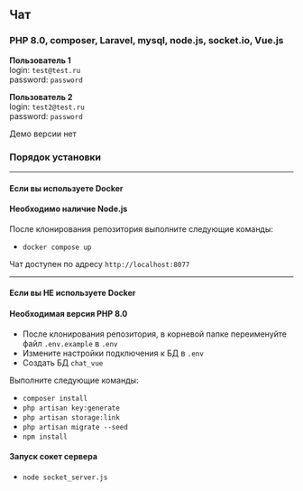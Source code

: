 

## Чат

### PHP 8.0, composer, Laravel, mysql, node.js, socket.io, Vue.js

**Пользователь 1**  
login: `test@test.ru`  
password: `password`

**Пользователь 2**  
login: `test2@test.ru`  
password: `password`

Демо версии нет

### Порядок установки

---

#### Если вы используете Docker

#### Необходимо наличие Node.js
После клонирования репозитория выполните следующие команды:
- `docker compose up`

Чат доступен по адресу `http://localhost:8077`

---

#### Если вы НЕ используете Docker

#### Необходимая версия PHP 8.0
- После клонирования репозитория, в корневой папке переименуйте файл `.env.example` в `.env`
- Измените настройки подключения к БД в `.env`
- Создать БД `chat_vue`

Выполните следующие команды:
- `composer install`
- `php artisan key:generate`
- `php artisan storage:link`
- `php artisan migrate --seed`
- `npm install`

#### Запуск сокет сервера
- `node socket_server.js`

